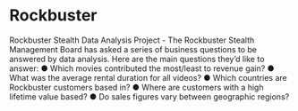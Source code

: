 # Rockbuster
Rockbuster Stealth Data Analysis Project - The Rockbuster Stealth Management Board has asked a series of business questions to be answered by data analysis. 
Here are the main questions they’d like to answer:
● Which movies contributed the most/least to revenue gain?
● What was the average rental duration for all videos?
● Which countries are Rockbuster customers based in?
● Where are customers with a high lifetime value based?
● Do sales figures vary between geographic regions?
